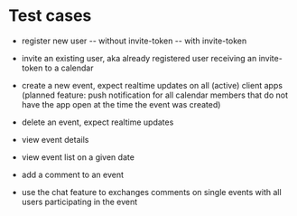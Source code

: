 # Test cases

- register new user
-- without invite-token
-- with invite-token

- invite an existing user, aka already registered user receiving an invite-token to a calendar

- create a new event, expect realtime updates on all (active) client apps (planned feature: push notification for all calendar members that do not have the app open at the time the event was created)

- delete an event, expect realtime updates

- view event details

- view event list on a given date

- add a comment to an event

- use the chat feature to exchanges comments on single events with all users participating in the event